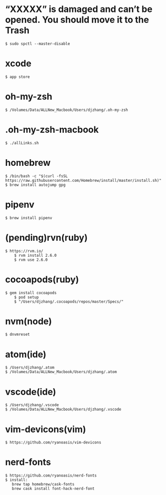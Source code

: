 # “XXXXX” is damaged and can’t be opened. You should move it to the Trash
    $ sudo spctl --master-disable

# xcode
    $ app store

# oh-my-zsh
    $ /Volumes/Data/ALLNew_Macbook/Users/djzhang/.oh-my-zsh

#  .oh-my-zsh-macbook
    $ ./allLinks.sh

# homebrew
    $ /bin/bash -c "$(curl -fsSL https://raw.githubusercontent.com/Homebrew/install/master/install.sh)"
    $ brew install autojump gpg

# pipenv
    $ brew install pipenv

# (pending)rvn(ruby)
    $ https://rvm.io/
		$ rvm install 2.6.0
		$ rvm use 2.6.0

# cocoapods(ruby)
    $ gem install cocoapods
		$ pod setup
		$ "/Users/djzhang/.cocoapods/repos/master/Specs/"

# nvm(node)
    $ dnvmreset

# atom(ide)
    $ /Users/djzhang/.atom
    $ /Volumes/Data/ALLNew_Macbook/Users/djzhang/.atom

# vscode(ide)
    $ /Users/djzhang/.vscode
    $ /Volumes/Data/ALLNew_Macbook/Users/djzhang/.vscode

# vim-devicons(vim)
    $ https://github.com/ryanoasis/vim-devicons

#  nerd-fonts
    $ https://github.com/ryanoasis/nerd-fonts
    $ install:
       brew tap homebrew/cask-fonts
       brew cask install font-hack-nerd-font


